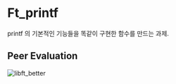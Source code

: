 # Ft_printf

printf 의 기본적인 기능들을 똑같이 구현한 함수를 만드는 과제. 

## Peer Evaluation

![libft_better](https://user-images.githubusercontent.com/59194905/116808523-39d8d600-ab74-11eb-8299-7188d305141f.png)
